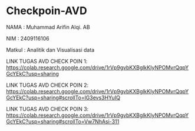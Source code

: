# Checkpoin-AVD

NAMA : Muhammad Arifin Alqi. AB

NIM : 2409116106

Matkul : Analitik dan Visualisasi data

LINK TUGAS AVD CHECK POIN 1:
https://colab.research.google.com/drive/1rVp9gvbKXBglkKIyNPOMvrQqpYGcYEkC?usp=sharing

LINK TUGAS AVD CHECK POIN 2:
https://colab.research.google.com/drive/1rVp9gvbKXBglkKIyNPOMvrQqpYGcYEkC?usp=sharing#scrollTo=lG3evs3HYuIQ

LINK TUGAS AVD CHECK POIN 3:
https://colab.research.google.com/drive/1rVp9gvbKXBglkKIyNPOMvrQqpYGcYEkC?usp=sharing#scrollTo=Vw7NhAsi-311
